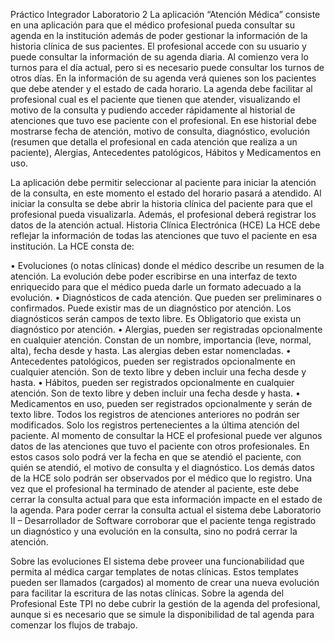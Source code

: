 Práctico Integrador Laboratorio 2
La aplicación “Atención Médica” consiste en una aplicación para que el médico profesional pueda consultar 
su agenda en la institución además de poder gestionar la información de la historia clínica de sus pacientes.
El profesional accede con su usuario y puede consultar la información de su agenda diaria. Al comienzo vera 
lo turnos para el día actual, pero si es necesario puede consultar los turnos de otros días. En la información de 
su agenda verá quienes son los pacientes que debe atender y el estado de cada horario.
La agenda debe facilitar al profesional cual es el paciente que tienen que atender, visualizando el motivo de la 
consulta y pudiendo acceder rápidamente al historial de atenciones que tuvo ese paciente con el profesional.
En ese historial debe mostrarse fecha de atención, motivo de consulta, diagnóstico, evolución (resumen que 
detalla el profesional en cada atención que realiza a un paciente), Alergias, Antecedentes patológicos, Hábitos 
y Medicamentos en uso.

La aplicación debe permitir seleccionar al paciente para iniciar la atención de la consulta, en este momento el 
estado del horario pasará a atendido. Al iniciar la consulta se debe abrir la historia clínica del paciente para 
que el profesional pueda visualizarla. Además, el profesional deberá registrar los datos de la atención actual.
Historia Clínica Electrónica (HCE)
La HCE debe reflejar la información de todas las atenciones que tuvo el paciente en esa institución.
La HCE consta de:

• Evoluciones (o notas clínicas) donde el médico describe un resumen de la atención. La evolución 
debe poder escribirse en una interfaz de texto enriquecido para que el médico pueda darle un 
formato adecuado a la evolución.
• Diagnósticos de cada atención. Que pueden ser preliminares o confirmados. Puede existir mas de un 
diagnóstico por atención. Los diagnósticos serán campos de texto libre. Es Obligatorio que exista un 
diagnóstico por atención.
• Alergias, pueden ser registradas opcionalmente en cualquier atención. Constan de un nombre, 
importancia (leve, normal, alta), fecha desde y hasta. Las alergias deben estar nomencladas.
• Antecedentes patológicos, pueden ser registrados opcionalmente en cualquier atención. Son de texto 
libre y deben incluir una fecha desde y hasta.
• Hábitos, pueden ser registrados opcionalmente en cualquier atención. Son de texto libre y deben 
incluir una fecha desde y hasta.
• Medicamentos en uso, pueden ser registrados opcionalmente y serán de texto libre.
Todos los registros de atenciones anteriores no podrán ser modificados. Solo los registros pertenecientes a la 
última atención del paciente.
Al momento de consultar la HCE el profesional puede ver algunos datos de las atenciones que tuvo el 
paciente con otros profesionales. En estos casos solo podrá ver la fecha en que se atendió el paciente, con 
quién se atendió, el motivo de consulta y el diagnóstico. Los demás datos de la HCE solo podrán ser 
observados por el médico que lo registro.
Una vez que el profesional ha terminado de atender al paciente, este debe cerrar la consulta actual para que 
esta información impacte en el estado de la agenda. Para poder cerrar la consulta actual el sistema debe 
Laboratorio II – Desarrollador de Software
corroborar que el paciente tenga registrado un diagnóstico y una evolución en la consulta, sino no podrá cerrar 
la atención.

Sobre las evoluciones
El sistema debe proveer una funcionabilidad que permita al médica cargar templates de notas clínicas. Estos 
templates pueden ser llamados (cargados) al momento de crear una nueva evolución para facilitar la escritura
de las notas clínicas.
Sobre la agenda del Profesional
Este TPI no debe cubrir la gestión de la agenda del profesional, aunque si es necesario que se simule la 
disponibilidad de tal agenda para comenzar los flujos de trabajo.